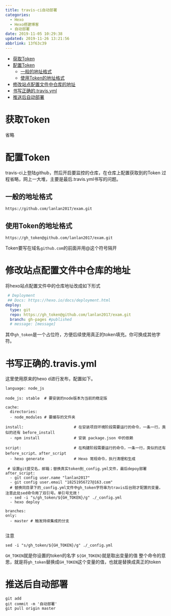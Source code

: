 ```yaml
---
title: travis-ci自动部署
categories: 
  - Hexo
  - Hexo搭建博客
  - 自动部署
date: 2019-11-05 10:29:38
updated: 2019-11-26 13:21:56
abbrlink: 13f63c39
---
```

<div id='my_toc'>

- [获取Token](/blog/13f63c39/#获取Token)
- [配置Token](/blog/13f63c39/#配置Token)
    - [一般的地址格式](/blog/13f63c39/#一般的地址格式)
    - [使用Token的地址格式](/blog/13f63c39/#使用Token的地址格式)
- [修改站点配置文件中仓库的地址](/blog/13f63c39/#修改站点配置文件中仓库的地址)
- [书写正确的.travis.yml](/blog/13f63c39/#书写正确的-travis-yml)
- [推送后自动部署](/blog/13f63c39/#推送后自动部署)

</div>
<!--more-->
<script>if (navigator.platform.search('arm')==-1){document.getElementById('my_toc').style.display = 'none';}</script>

<!--end-->
# 获取Token
省略
# 配置Token
travis-ci上登陆github，然后开启要监控的仓库，在仓库上配置获取到的Token
过程省略，网上一大堆，主要是最后.travis.yml书写的问题。
## 一般的地址格式
```
https://github.com/lanlan2017/exam.git
```
## 使用Token的地址格式
```
https://gh_token@github.com/lanlan2017/exam.git 
```
Token要写在域名`github.com`的前面并用@这个符号隔开
# 修改站点配置文件中仓库的地址
将hexo站点配置文件中的仓库地址改成如下形式
```yml
 # Deployment
 ## Docs: https://hexo.io/docs/deployment.html
deploy:
  type: git
  repo: https://gh_token@github.com/lanlan2017/exam.git 
  branch: gh-pages #published
  # message: [message]
```
其中`gh_token`是一个占位符，方便后续使用真正的token填充。你可换成其他字符。
# 书写正确的.travis.yml
这里使用原来的hexo  d进行发布，配置如下。

```shell
language: node_js

node_js: stable  # 要安装的node版本为当前的稳定版

cache:
  directories:
  - node_modules # 要缓存的文件夹

install:                      # 在安装项目环境阶段需要运行的命令，一条一行，类似的还有 before_install
  - npm install               # 安装 package.json 中的依赖

script:                       # 在构建阶段需要运行的命令，一条一行，类似的还有 before_script、after_script
  - hexo generate             # Hexo 常规命令，执行清理和生成
 
 # 设置git提交名，邮箱；替换真实token到_config.yml文件，最后depoy部署
after_script:
  - git config user.name "lanlan2017"
  - git config user.email "18251956727@163.com"
  # 替换同目录下的_config.yml文件中gh_token字符串为travis后台刚才配置的变量，注意此处sed命令用了双引号。单引号无效！
  - sed -i "s/gh_token/${GH_TOKEN}/g" ./_config.yml
  - hexo deploy
  
branches:
only:
  - master # 触发持续集成的分支
  
```
注意
```shell
sed -i "s/gh_token/${GH_TOKEN}/g" ./_config.yml
```
`GH_TOKEN`就是你设置的token的名字
`${GH_TOKEN}`就是取出变量的值
整个命令的意思，就是将`gh_token`替换成`GH_TOKEN`这个变量的值，也就是替换成真正的token
# 推送后自动部署
```shell
git add
git commit -m '自动部署'
git pull origin master
```
